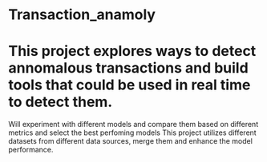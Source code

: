 # Transaction_anamoly
# This project explores ways to detect annomalous transactions and build tools that could be used in real time to detect them.
Will experiment with different models and compare them based on different metrics and select the best perfoming models
This project utilizes different datasets from different data sources, merge them and enhance the model performance.